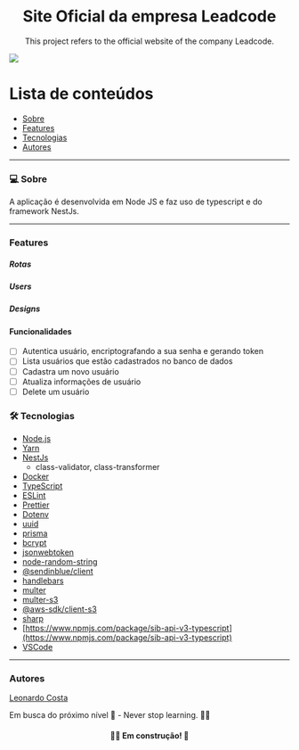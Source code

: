 <h1 align="center">Site Oficial da empresa Leadcode</h1>
<p align="center">This project refers to the official website of the company Leadcode.</p>
<img src="https://img.shields.io/badge/NODEJS-WORK-green">

# Lista de conteúdos

<!--ts-->

- [Sobre](#sobre)
- [Features](#features)
- [Tecnologias](#tecnologias)
- [Autores](#autores)
<!--te-->

---

### 💻 Sobre

A aplicação é desenvolvida em Node JS e faz uso de typescript e do framework NestJs.

---

### Features

##### Rotas

##### Users

##### Designs

#### Funcionalidades
- [ ] Autentica usuário, encriptografando a sua senha e gerando token 
- [ ] Lista usuários que estão cadastrados no banco de dados
- [ ] Cadastra um novo usuário
- [ ] Atualiza informações de usuário
- [ ] Delete um usuário

### 🛠 Tecnologias

- [Node.js](https://nodejs.org/en/)
- [Yarn](https://yarnpkg.com/)
- [NestJs](https://nestjs.com/)
 	- class-validator, class-transformer
- [Docker](https://www.docker.com/)
- [TypeScript](https://www.typescriptlang.org/)
- [ESLint](https://eslint.org/)
- [Prettier](https://prettier.io/)
- [Dotenv](https://www.npmjs.com/package/dotenv)
- [uuid](https://www.npmjs.com/package/uuid)
- [prisma](prisma.io)
- [bcrypt](https://www.npmjs.com/package/bcrypt)
- [jsonwebtoken](https://www.npmjs.com/package/jsonwebtoken)
- [node-random-string](https://www.npmjs.com/package/randomstring)
- [@sendinblue/client](https://www.npmjs.com/package/@sendinblue/client/v/3.1.0?activeTab=readme)
- [handlebars](https://www.npmjs.com/package/handlebars)
- [multer](https://www.npmjs.com/package/multer)
- [multer-s3](https://www.npmjs.com/package/multer-s3)
- [@aws-sdk/client-s3](https://www.npmjs.com/package/@aws-sdk/client-s3)
- [sharp](https://www.npmjs.com/package/sharp)
- [https://www.npmjs.com/package/sib-api-v3-typescript](https://www.npmjs.com/package/sib-api-v3-typescript)
- [VSCode](https://code.visualstudio.com/)
---


### Autores

[Leonardo Costa](https://www.linkedin.com/in/leonardo-da-silva-costa/)

Em busca do próximo nível 🚀 - Never stop learning. 🧑‍🎓

<h4 align="center"> 
	🧑‍🔧 Em construção! 🚧
</h4>

